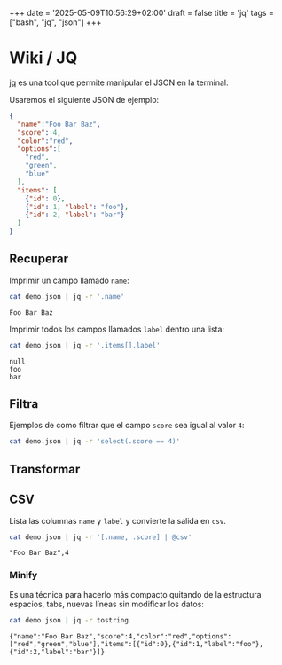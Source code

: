 +++
date = '2025-05-09T10:56:29+02:00'
draft = false
title = 'jq'
tags = ["bash", "jq", "json"]
+++

# Wiki / JQ

[jq](https://jqlang.org) es una tool que permite manipular el JSON en la terminal.


Usaremos el siguiente JSON de ejemplo:

```json
{
  "name":"Foo Bar Baz",
  "score": 4,
  "color":"red",
  "options":[
    "red",
    "green",
    "blue"
  ],
  "items": [
    {"id": 0},
    {"id": 1, "label": "foo"},
    {"id": 2, "label": "bar"}
  ]
}
```

## Recuperar

Imprimir un campo llamado `name`:

```bash
cat demo.json | jq -r '.name'
```

```
Foo Bar Baz
```

Imprimir todos los campos llamados `label` dentro una lista:

```bash
cat demo.json | jq -r '.items[].label'
```

```
null
foo
bar
```

## Filtra

Ejemplos de como filtrar que el campo `score` sea igual al valor `4`:

```bash
cat demo.json | jq -r 'select(.score == 4)'
```

## Transformar

## CSV

Lista las columnas `name` y `label` y convierte la salida en `csv`.

```bash
cat demo.json | jq -r '[.name, .score] | @csv'
```

```csv
"Foo Bar Baz",4
```

### Minify

Es una técnica para hacerlo más compacto quitando de la estructura espacios, tabs, nuevas líneas sin modificar los datos:

```bash
cat demo.json | jq -r tostring
```

```
{"name":"Foo Bar Baz","score":4,"color":"red","options":["red","green","blue"],"items":[{"id":0},{"id":1,"label":"foo"},{"id":2,"label":"bar"}]}
```
